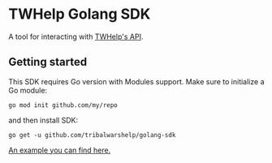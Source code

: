 # TWHelp Golang SDK

A tool for interacting with [TWHelp's API](https://api.tribalwarshelp.com).

## Getting started

This SDK requires Go version with Modules support. Make sure to initialize a Go module:

```
go mod init github.com/my/repo
```

and then install SDK:

```
go get -u github.com/tribalwarshelp/golang-sdk
```

[An example you can find here.](https://raw.githubusercontent.com/tribalwarshelp/golang-sdk/master/example/main.go)
